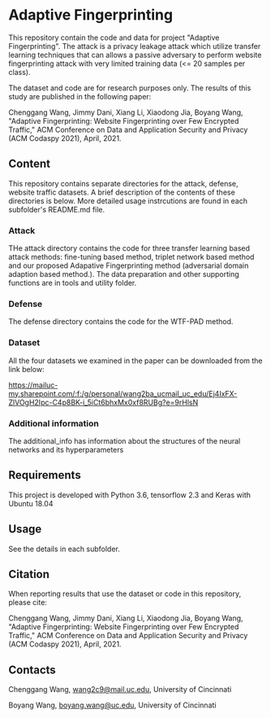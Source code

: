 # Adaptive Fingerprinting
This repository contain the code and data for project "Adaptive Fingerprinting". The attack is a privacy leakage attack which utilize transfer learning techniques that can allows a passive adversary to perform website fingerprinting attack with very limited training data (<= 20 samples per class).

The dataset and code are for research purposes only. The results of this study are published in the following paper:

Chenggang Wang, Jimmy Dani, Xiang Li, Xiaodong Jia, Boyang Wang, "Adaptive Fingerprinting: Website Fingerprinting over Few Encrypted Traffic," ACM Conference on Data and Application Security and Privacy (ACM Codaspy 2021), April, 2021.


## Content
This repository contains separate directories for the attack, defense, website traffic datasets. A brief description of the contents of these directories is below. More detailed usage instrcutions are found in each subfolder's README.md file.

### Attack
THe attack directory contains the code for three transfer learning based attack methods: fine-tuning based method, triplet network based method and our proposed Adapative Fingerprinting method (adversarial domain adaption based method.). The data preparation and other supporting functions are in tools and utility folder.

### Defense
The defense directory contains the code for the WTF-PAD method.

### Dataset
All the four datasets we examined in the paper can be downloaded from the link below: 

https://mailuc-my.sharepoint.com/:f:/g/personal/wang2ba_ucmail_uc_edu/Ej4IxFX-ZlVOgH2Ipc-C4p8BK-i_5iCt6bhxMx0xf8RUBg?e=9rHlsN

### Additional information
The additional_info has information about the structures of the neural networks and its hyperparameters

## Requirements
This project is developed with Python 3.6, tensorflow 2.3 and Keras with Ubuntu 18.04

## Usage
See the details in each subfolder.

## Citation
When reporting results that use the dataset or code in this repository, please cite:

Chenggang Wang, Jimmy Dani, Xiang Li, Xiaodong Jia, Boyang Wang, "Adaptive Fingerprinting: Website Fingerprinting over Few Encrypted Traffic," ACM Conference on Data and Application Security and Privacy (ACM Codaspy 2021), April, 2021.

## Contacts
Chenggang Wang, wang2c9@mail.uc.edu, University of Cincinnati

Boyang Wang, boyang.wang@uc.edu, University of Cincinnati
